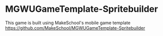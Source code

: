 # MGWUGameTemplate-Spritebuilder

This game is built using MakeSchool's mobile game template
https://github.com/MakeSchool/MGWUGameTemplate-Spritebuilder

